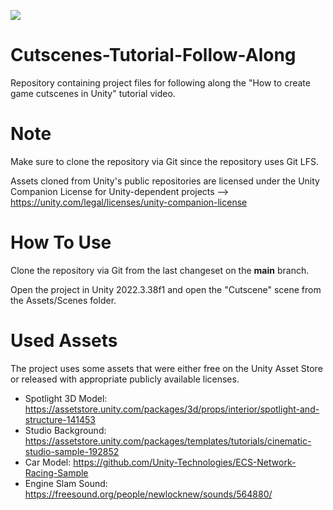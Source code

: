 ![](GitHub%20Images/GitHub_Screenshot.jpg)
# Cutscenes-Tutorial-Follow-Along
Repository containing project files for following along the "How to create game cutscenes in Unity" tutorial video.

# Note
Make sure to clone the repository via Git since the repository uses Git LFS.

Assets cloned from Unity's public repositories are licensed under the Unity Companion License for Unity-dependent projects --> https://unity.com/legal/licenses/unity-companion-license

# How To Use
Clone the repository via Git from the last changeset on the <b>main</b> branch.

Open the project in Unity 2022.3.38f1 and open the "Cutscene" scene from the Assets/Scenes folder.

# Used Assets
The project uses some assets that were either free on the Unity Asset Store or released with appropriate publicly available licenses.
- Spotlight 3D Model: https://assetstore.unity.com/packages/3d/props/interior/spotlight-and-structure-141453
- Studio Background: https://assetstore.unity.com/packages/templates/tutorials/cinematic-studio-sample-192852
- Car Model: https://github.com/Unity-Technologies/ECS-Network-Racing-Sample
- Engine Slam Sound: https://freesound.org/people/newlocknew/sounds/564880/
